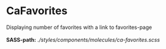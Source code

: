 # CaFavorites

Displaying number of favorites with a link to favorites-page<br><br> **SASS-path:** _./styles/components/molecules/ca-favorites.scss_

